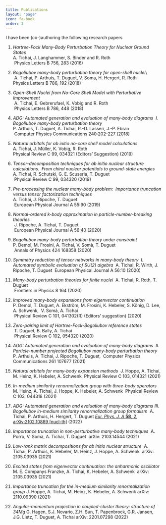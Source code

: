 ```yaml
---
title: Publications
layout: "page"
icon: fa-book
order: 2
---
```


I have been (co-)authoring the following research papers

1. *Hartree-Fock Many-Body Perturbation Theory for Nuclear Ground States *\
A. Tichai, J. Langhammer, S. Binder and R. Roth\
 Physics Letters B 756, 283 (2016)

2. *Bogoliubov many-body perturbation theory for open-shell nuclei*\   
 A. Tichai, P.  Arthuis, T. Duguet, V. Soma, H. Hergert, R. Roth\
Physics Letters B 786, 192 (2018)

3. *Open-Shell Nuclei from No-Core Shell Model with Perturbative Improvement*\
 A. Tichai, E. Gebrerufael, K.  Vobig and R. Roth\
 Physics Letters B 786, 448 (2018)

4. *ADG: Automated generation and evaluation of many-body diagrams  I. Bogoliubov many-body perturbation theory *\
P. Arthuis, T. Duguet, A. Tichai, R.-D. Lasseri, J.-P. Ebran\
 Computer Physics Communications 240:202-227 (2018)

5. *Natural orbitals for ab initio no-core shell model calculations *\
A. Tichai, J. Müller, K. Vobig, R. Roth\
Physical Review C 99, 034321 (Editors’ Suggestion) (2019)

6. *Tensor-decomposition techniques for ab initio nuclear structure calculations.  From chiral nuclear potentials to ground-state energies *\
A. Tichai, R. Schutski, G. E. Scuseria, T. Duguet\
 Physical Review C 99, 034320 (2019)

7. *Pre-processing the nuclear many-body problem:   Importance truncation versus tensor factorization techniques *\
A. Tichai, J. Ripoche, T. Duguet\
 European Physical Journal A 55:90 (2019)

8. *Normal-ordered k-body approximation in particle-number-breaking theories*\
 J. Ripoche, A. Tichai, T. Duguet\
 European Physical Journal A 56:40 (2020)

9. *Bogoliubov many-body perturbation theory under constraint *   
P. Demol, M. Frosini, A. Tichai, V. Somà, T. Duguet   
 Annals of Physics 424 168358 (2020)

10. *Symmetry reduction of tensor networks in many-body theory  I. Automated symbolic evaluation of SU(2) algebra *
A. Tichai, R. Wirth, J. Ripoche, T. Duguet
 European Physical Journal A 56:10 (2020)

11. *Many-body perturbation theories for finite nuclei *
A. Tichai, R. Roth, T. Duguet   
 Frontiers in Physics 8 164 (2020)

12. *Improved many-body expansions from eigenvector continuation *   
P. Demol, T. Duguet,  A. Ekström, M. Frosini, K. Hebeler, S. König, D. Lee, A. Schwenk,  V. Somá, A. Tichai    
 Physical Review C 101, 041302(R) (Editors’ suggestion) (2020)

13. *Zero-pairing limit of Hartree-Fock-Bogoliubov reference states*  
 T. Duguet, B. Bally, A. Tichai  
 Physical Review C 102, 054320 (2020)

14. *ADG: Automated generation and evaluation of many-body diagrams  II. Particle-number projected Bogoliubov many-body perturbation theory*
P. Arthuis, A. Tichai, J. Ripoche, T. Duguet,
 Computer Physics Communications 261 107677 (2021)

15. *Natural orbitals for many-body expansion methods *
J. Hoppe, A. Tichai, M. Heinz, K. Hebeler,  A. Schwenk
 Physical Review C 103, 014321 (2021)

16. *In-medium similarity renormalization group with three-body operators *
M. Heinz, A. Tichai, J. Hoppe, K. Hebeler,  A. Schwenk
 Physical Review C 103, 044318 (2021)

17. *ADG: Automated generation and evaluation of many-body diagrams III. Bogoliubov in-medium similarity renormalization group formalism*
 A. Tichai, P. Arthuis, H. Hergert, T. Duguet
[*Eur. Phys. J. A* **58**, 2](https://doi.org/10.1140/epja/s10050-021-00621-6), [arXiv:2102.10889 \[nucl-th\]](https://arxiv.org/abs/2102.10889) (2022)

18. *Importance truncation in non-perturbative many-body techniques *
A. Porro, V. Somà,  A. Tichai, T. Duguet
 arXiv: 2103.14544 (2021)

19. *Low-rank matrix decompositions for ab initio nuclear structure *
A. Tichai, P. Arthuis, K. Hebeler, M. Heinz, J. Hoppe, A. Schwenk
 arXiv: 2105.03935 (2021)

20. *Excited states from eigenvector continuation: the anharmonic oscillator *
M. E. Companys Franzke, A. Tichai, K. Hebeler, A. Schwenk
 arXiv: 2105.03935 (2021)

21. *Importance truncation for the in-medium similarity renormalization group*
J. Hoppe, A. Tichai, M. Heinz, K. Hebeler, A. Schwenk
arXiv: 2110.09390 (2021)

22. *Angular-momentum projection in coupled-cluster theory: structure of 34Mg*
G. Hagen, S.J. Novario, Z.H. Sun, T. Papenbrock, G.R. Jansen, J.G. Lietz, T. Duguet, A. Tichai
arXiv: 2201.07298 (2022)
